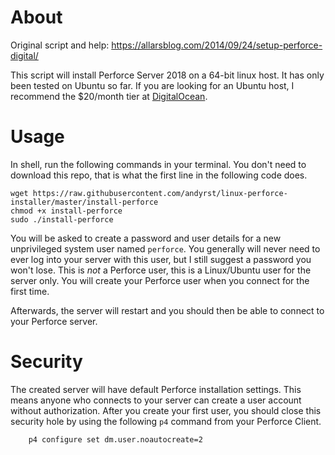 # About
Original script and help:
https://allarsblog.com/2014/09/24/setup-perforce-digital/

This script will install Perforce Server 2018 on a 64-bit linux host. It has only been tested on Ubuntu so far. If you are looking for an Ubuntu host, I recommend the $20/month tier at [DigitalOcean](https://www.digitalocean.com/?refcode=070b959bc226).

# Usage

In shell, run the following commands in your terminal. You don't need to download this repo, that is what the first line in the following code does.

```shell
wget https://raw.githubusercontent.com/andyrst/linux-perforce-installer/master/install-perforce
chmod +x install-perforce
sudo ./install-perforce
```

You will be asked to create a password and user details for a new unprivileged system user named `perforce`. You generally will never need to ever log into your server with this user, but I still suggest a password you won't lose. This is *not* a Perforce user, this is a Linux/Ubuntu user for the server only. You will create your Perforce user when you connect for the first time.

Afterwards, the server will restart and you should then be able to connect to your Perforce server.

# Security

The created server will have default Perforce installation settings. This means anyone who connects to your server can create a user account without authorization. After you create your first user, you should close this security hole by using the following `p4` command from your Perforce Client.

        p4 configure set dm.user.noautocreate=2
